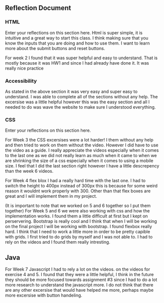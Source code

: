 ## Reflection Document

### HTML

Enter your reflections on this section here.
Html is super simple, it is intuitive and a great
way to start this class. I think making sure that you
know the inputs that you are doing and how to use them. 
I want to learn more about the submit buttons and reset 
buttons.


For week 2 I found that it was super helpful and easy to understand.
That is mostly because it was HW1 and since I had already have done it.
It was really nice practice

### Accessibility

As stated in the above section it was very easy and super
easy to understand. I was able to complete all of the sections without any help. The excersise was a little helpful however this was the easy section and all I needed to do was wave the website to make sure I understood everything. 

### CSS

Enter your reflections on this section here.

For Week 3 the CSS excersises were a lot harder! I them without any help and then tried to work on them without the video. However I did have to use the video as a guide. I really appreciate the videos especially when it comes to the last one as we did not really learn as much when it came to when we are shrinking the size of a css especially when it comes to using a mobile size. I feel that I did the last section right however I have a little descrepency than the week 6 videos. 


For Week 4 flex blox I had a really hard time with the last one. I had to switch the height to 400px instead of 300px this is because for some weird reason it wouldnt work properly with 300. Other than that flex boxes are great and I will implement them in my project.


(It is important to note that we worked on 5 and 6 together so I put them together)
For Week 5 and 6 we were also working with css and how the implementation works. I found them a little difficult at first but I kept on perservering. Bootstrap is really cool and I think that when I will be working on the final project I will be working with bootstrap. I found flexbox really hard. I think that I need to work a little more in order to be pretty capible with grids. I first tried to do grids by myself and I was not able to. I had to rely on the videos and I found them really intresting. 

## Java

For Week 7 Javascript I had to rely a lot on the videos. on the videos for exercise 4 and 5. I found that they were a little helpful, I think in the future they should be more focused towards assignment #3 since I had to do a lot more research to understand the javascript more. I do not think that there are any other excersise that would have helped me more, perhaps maybe more excersise with button handeling. 